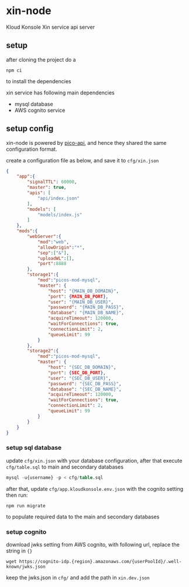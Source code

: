 # xin-node
Kloud Konsole Xin service api server

## setup
after cloning the project do a

```
npm ci
```

to install the dependencies

xin service has following main dependencies
- mysql database
- AWS cognito service

## setup config
xin-node is powered by [pico-api](https://github.com/ldarren/pico-api), and hence they shared the same configuration format.

create a configuration file as below, and save it to `cfg/xin.json`
```json
{
    "app":{
		"signalTTL": 60000,
		"master": true,
		"apis": [
			"api/index.json"
		],
		"models": [
			"models/index.js"
		]
    },
    "mods":{
        "webServer":{
            "mod":"web",
            "allowOrigin":"*",
            "sep":["&"],
            "uploadWL":[],
            "port":8888
        },
        "storage1":{
            "mod":"picos-mod-mysql",
			"master": {
				"host": "{MAIN_DB_DOMAIN}",
				"port": {MAIN_DB_PORT},
				"user": "{MAIN_DB_USER}",
				"password": "{MAIN_DB_PASS}",
				"database": "{MAIN_DB_NAME}",
				"acquireTimeout": 120000,
				"waitForConnections": true,
				"connectionLimit": 2,
				"queueLimit": 99
			}
		},
		"storage2":{
            "mod":"picos-mod-mysql",
			"master": {
				"host": "{SEC_DB_DOMAIN}",
				"port": {SEC_DB_PORT},
				"user": "{SEC_DB_USER}",
				"password": "{SEC_DB_PASS}",
				"database": "{SEC_DB_NAME}",
				"acquireTimeout": 120000,
				"waitForConnections": true,
				"connectionLimit": 2,
				"queueLimit": 99
			}
		}
    }
}
```

### setup sql database
update `cfg/xin.json` with your database configuration, after that execute `cfg/table.sql` to main and secondary databases
```sql
mysql -u{username} -p < cfg/table.sql
```

after that, update `cfg/app.kloudkonsole.env.json` with the cognito setting then run:
```
npm run migrate
```
to populate required data to the main and secondary databases

### setup cognito
download jwks setting from AWS cognito, with following url, replace the string in `{}`
```
wget https://cognito-idp.{region}.amazonaws.com/{userPoolId}/.well-known/jwks.json
```

keep the jwks.json in `cfg/` and add the path in `xin.dev.json`
